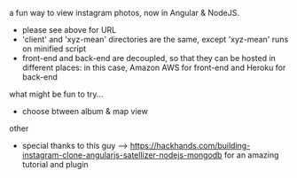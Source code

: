 a fun way to view instagram photos, now in Angular & NodeJS.

- please see above for URL
- 'client' and 'xyz-mean' directories are the same, except 'xyz-mean' runs on minified script
- front-end and back-end are decoupled, so that they can be hosted in different places: in this case, Amazon AWS for front-end and Heroku for back-end

what might be fun to try...

- choose btween album & map view

other

- special thanks to this guy --> https://hackhands.com/building-instagram-clone-angularjs-satellizer-nodejs-mongodb for an amazing tutorial and plugin
